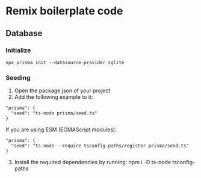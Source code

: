 # Remix boilerplate code

## Database

### Initialize

`npx prisma init --datasource-provider sqlite`

### Seeding

1. Open the package.json of your project
2. Add the following example to it:

```
"prisma": {
  "seed": "ts-node prisma/seed.ts"
}
```

If you are using ESM (ECMAScript modules):

```
"prisma": {
  "seed": "ts-node --require tsconfig-paths/register prisma/seed.ts"
}
```

3. Install the required dependencies by running:
   npm i -D ts-node tsconfig-paths

